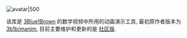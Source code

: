 
![avatar|500](https://raw.githubusercontent.com/3b1b/manim/master/logo/cropped.png)


该库是 [3Blue1Brown](https://www.youtube.com/c/3blue1brown) 的数学视频中所用的动画演示工具, 最初原作者版本为 [3b1b/manim](https://github.com/3b1b/manim), 目前主要维护和更新的是 [社区版](https://github.com/ManimCommunity/manim).


